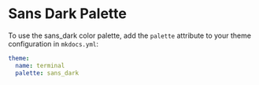 # Sans Dark Palette

To use the sans_dark color palette, add the `palette` attribute to your theme configuration in `mkdocs.yml`:

```yaml
theme:
  name: terminal
  palette: sans_dark
```

<link href="../../../css/palettes/sans_dark.css" rel="stylesheet">